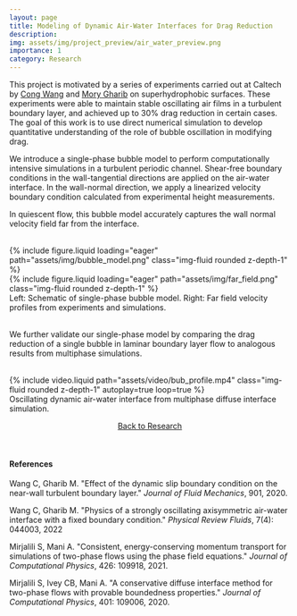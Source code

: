 ```yaml
---
layout: page
title: Modeling of Dynamic Air-Water Interfaces for Drag Reduction
description:
img: assets/img/project_preview/air_water_preview.png
importance: 1
category: Research
---
```


This project is motivated by a series of experiments carried out at Caltech by [Cong Wang](https://engineering.uiowa.edu/directory/cong-wang) and [Mory Gharib](https://www.gharib.caltech.edu) on superhydrophobic surfaces. These experiments were able to maintain stable oscillating air films in a turbulent boundary layer, and achieved up to 30% drag reduction in certain cases. The goal of this work is to use direct numerical simulation to develop quantitative understanding of the role of bubble oscillation in modifying drag.

We introduce a single-phase bubble model to perform computationally intensive simulations in a turbulent periodic channel. Shear-free boundary conditions in the wall-tangential directions are applied on the air-water interface. In the wall-normal direction, we apply a linearized velocity boundary condition calculated from experimental height measurements. 

In quiescent flow, this bubble model accurately captures the wall normal velocity field far from the interface.

<br/>

<div class="row justify-content-sm-center">
    <div class="col-sm-3 mt-3 mt-md-0">
        {% include figure.liquid loading="eager" path="assets/img/bubble_model.png" class="img-fluid rounded z-depth-1" %}
    </div>
    <div class="col-sm-8 mt-3 mt-md-0">
        {% include figure.liquid loading="eager" path="assets/img/far_field.png" class="img-fluid rounded z-depth-1" %}
    </div>
</div>
<div class="caption">
    Left: Schematic of single-phase bubble model. Right: Far field velocity profiles from experiments and simulations.
</div>

<br/>

We further validate our single-phase model by comparing the drag reduction of a single bubble in laminar boundary layer flow to analogous results from multiphase simulations.

<br/>

<div class="row justify-content-sm-center">
    <div class="col-sm-8 mt-3 mt-md-0">
        {% include video.liquid path="assets/video/bub_profile.mp4" class="img-fluid rounded z-depth-1" autoplay=true loop=true %}
    </div>
</div>
<div class="caption">
    Oscillating dynamic air-water interface from multiphase diffuse interface simulation.
</div>

<p style="text-align:center;"><a href="https://kimbliu.github.io/research/">Back to Research</a></p>

<br/>

#### References

Wang C, Gharib M. "Effect of the dynamic slip boundary condition on the near-wall turbulent boundary layer." <i>Journal of Fluid Mechanics</i>, 901, 2020.

Wang C, Gharib M. "Physics of a strongly oscillating axisymmetric air-water interface with a fixed boundary condition." <i>Physical Review Fluids</i>, 7(4): 044003, 2022

Mirjalili S, Mani A. "Consistent, energy-conserving momentum transport for simulations of two-phase flows using the phase field equations." <i>Journal of Computational Physics</i>, 426: 109918, 2021.

Mirjalili S, Ivey CB, Mani A. "A conservative diffuse interface method for two-phase flows with provable boundedness properties." <i>Journal of Computational Physics</i>, 401: 109006, 2020.
